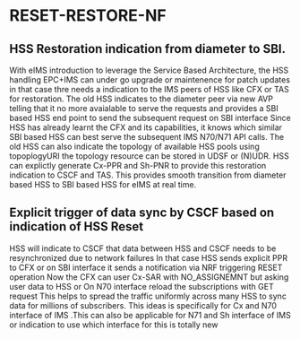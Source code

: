 # RESET-RESTORE-NF

HSS Restoration indication from diameter to SBI.
-----------------------------------------------------------------------------
With eIMS introduction to leverage the Service Based Architecture,
the HSS handling EPC+IMS can under go upgrade or maintenence for patch updates
in that case thre needs a indication to the IMS peers of HSS like CFX or TAS
for restoration.
The old HSS indicates to the diameter peer via new AVP telling that it no more avaialable
to serve the requests and provides a SBI based HSS end point to send the subsequent request on SBI interface
Since HSS has already learnt the CFX and its capabilities, it knows which similar SBI based HSS
can best serve the subsequent IMS N70/N71 API calls.
The old HSS can also indicate the topology of available HSS pools using topoplogyURI
the topology resource can be stored in UDSF or (N)UDR.
HSS can explictly generate Cx-PPR and Sh-PNR to provide this restoration indication to CSCF and TAS.
This provides smooth transition from diameter based HSS to SBI based HSS for eIMS at real time.

**Explicit trigger of data sync by CSCF based on indication of HSS Reset**
--------------------------------------------------------------------------------

HSS will indicate to CSCF that data between HSS and CSCF needs to be resynchronized due to network failures
In that case HSS sends explicit PPR to CFX or on SBI interface it sends a notification via NRF triggering RESET operation
Now the CFX can user Cx-SAR with NO_ASSIGNEMNT but asking user data to HSS or
On N70 interface reload the subscriptions with GET request
This helps to spread the traffic uniformly across many HSS  to sync data for millions of subscribers.
This ideas is specifically for Cx and N70 interface of IMS .This can also be applicable for N71 and Sh interface of IMS or indication to use which interface for this is totally new 
